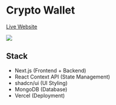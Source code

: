 # Crypto Wallet

[Live Website](https://crypto-wallet-livid.vercel.app/)

<img src="/public/app-demo-portfolio.png">

## Stack
- Next.js (Frontend + Backend)
- React Context API (State Management)
- shadcn/ui (UI Styling)
- MongoDB (Database)
- Vercel (Deployment)
